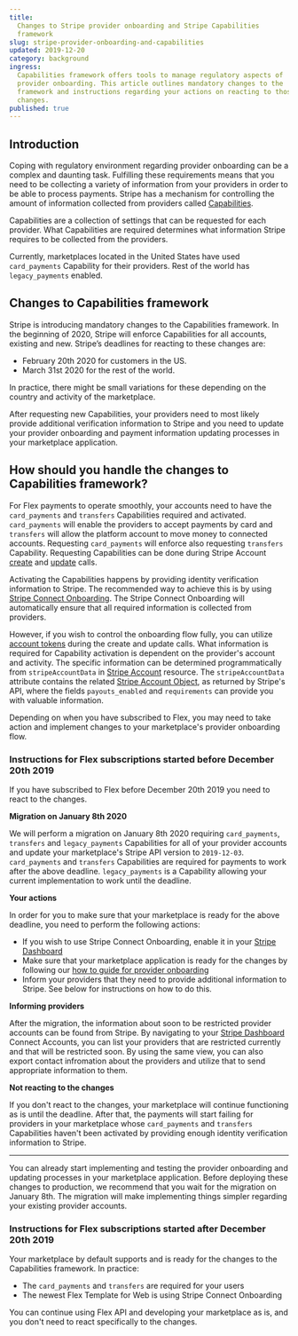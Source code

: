 ```yaml
---
title:
  Changes to Stripe provider onboarding and Stripe Capabilities
  framework
slug: stripe-provider-onboarding-and-capabilities
updated: 2019-12-20
category: background
ingress:
  Capabilities framework offers tools to manage regulatory aspects of
  provider onboarding. This article outlines mandatory changes to the
  framework and instructions regarding your actions on reacting to those
  changes.
published: true
---
```


## Introduction

Coping with regulatory environment regarding provider onboarding can be
a complex and daunting task. Fulfilling these requirements means that
you need to be collecting a variety of information from your providers
in order to be able to process payments. Stripe has a mechanism for
controlling the amount of information collected from providers called
[Capabilities](https://stripe.com/docs/connect/capabilities-overview).

Capabilities are a collection of settings that can be requested for each
provider. What Capabilities are required determines what information
Stripe requires to be collected from the providers.

Currently, marketplaces located in the United States have used
`card_payments` Capability for their providers. Rest of the world has
`legacy_payments` enabled.

## Changes to Capabilities framework

Stripe is introducing mandatory changes to the Capabilities framework.
In the beginning of 2020, Stripe will enforce Capabilities for all
accounts, existing and new. Stripe’s deadlines for reacting to these
changes are:

- February 20th 2020 for customers in the US.
- March 31st 2020 for the rest of the world.

In practice, there might be small variations for these depending on the
country and activity of the marketplace.

After requesting new Capabilities, your providers need to most likely
provide additional verification information to Stripe and you need to
update your provider onboarding and payment information updating
processes in your marketplace application.

## How should you handle the changes to Capabilities framework?

For Flex payments to operate smoothly, your accounts need to have the
`card_payments` and `transfers` Capabilities required and activated.
`card_payments` will enable the providers to accept payments by card and
`transfers` will allow the platform account to move money to connected
accounts. Requesting `card_payments` will enforce also requesting
`transfers` Capability. Requesting Capabilities can be done during
Stripe Account
[create](https://www.sharetribe.com/api-reference/marketplace.html#create-stripe-account)
and
[update](https://www.sharetribe.com/api-reference/marketplace.html#update-stripe-account)
calls.

Activating the Capabilities happens by providing identity verification
information to Stripe. The recommended way to achieve this is by using
[Stripe Connect Onboarding](https://stripe.com/en-fi/connect/onboarding).
The Stripe Connect Onboarding will automatically ensure that all
required information is collected from providers.

However, if you wish to control the onboarding flow fully, you can
utilize [account tokens](https://stripe.com/docs/connect/account-tokens)
during the create and update calls. What information is required for
Capability activation is dependent on the provider's account and
activity. The specific information can be determined programmatically
from `stripeAccountData` in
[Stripe Account](https://www.sharetribe.com/api-reference/marketplace.html#stripe-account)
resource. The `stripeAccountData` attribute contains the related
[Stripe Account Object](https://stripe.com/docs/api/accounts/object), as
returned by Stripe's API, where the fields `payouts_enabled` and
`requirements` can provide you with valuable information.

Depending on when you have subscribed to Flex, you may need to take
action and implement changes to your marketplace's provider onboarding
flow.

### Instructions for Flex subscriptions started before December 20th 2019

If you have subscribed to Flex before December 20th 2019 you need to
react to the changes.

**Migration on January 8th 2020**

We will perform a migration on January 8th 2020 requiring
`card_payments`, `transfers` and `legacy_payments` Capabilities for all
of your provider accounts and update your marketplace's Stripe API
version to `2019-12-03`. `card_payments` and `transfers` Capabilities
are required for payments to work after the above deadline.
`legacy_payments` is a Capability allowing your current implementation
to work until the deadline.

**Your actions**

In order for you to make sure that your marketplace is ready for the
above deadline, you need to perform the following actions:

- If you wish to use Stripe Connect Onboarding, enable it in your
  [Stripe Dashboard](https://dashboard.stripe.com/account/applications/settings)
- Make sure that your marketplace application is ready for the changes
  by following our
  [how to guide for provider onboarding](/guides/provider-onboarding-and-identity-verification)
- Inform your providers that they need to provide additional information
  to Stripe. See below for instructions on how to do this.

**Informing providers**

After the migration, the information about soon to be restricted
provider accounts can be found from Stripe. By navigating to your
[Stripe Dashboard](https://dashboard.stripe.com/connect/accounts/overview)
Connect Accounts, you can list your providers that are restricted
currently and that will be restricted soon. By using the same view, you
can also export contact infromation about the providers and utilize that
to send appropriate information to them.

**Not reacting to the changes**

If you don't react to the changes, your marketplace will continue
functioning as is until the deadline. After that, the payments will
start failing for providers in your marketplace whose `card_payments`
and `transfers` Capabilities haven't been activated by providing enough
identity verification information to Stripe.

---

You can already start implementing and testing the provider onboarding
and updating processes in your marketplace application. Before deploying
these changes to production, we recommend that you wait for the
migration on January 8th. The migration will make implementing things
simpler regarding your existing provider accounts.

### Instructions for Flex subscriptions started after December 20th 2019

Your marketplace by default supports and is ready for the changes to the
Capabilities framework. In practice:

- The `card_payments` and `transfers` are required for your users
- The newest Flex Template for Web is using Stripe Connect Onboarding

You can continue using Flex API and developing your marketplace as is,
and you don't need to react specifically to the changes.
